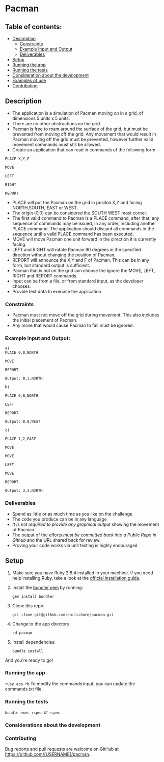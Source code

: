 # Pacman

## Table of contents:

* [Description](./README.md#description)
  * [Constraints](./README.md#constraints)
  * [Example Input and Output](./README.md#example-input-and-output)
  * [Deliverables](./README.md#deliverables)
* [Setup](./README.md#setup)
* [Running the app](./README.md#running-the-app)
* [Running the tests](./README.md#running-the-tests)
* [Consideration about the development](./README.md#considerations-about-the-development)
* [Examples of use](./test_data/test_data.txt)
* [Contributing](./README.md#contributing)


## Description

* The application is a simulation of Pacman moving on in a grid, of dimensions 5 units x 5 units.
* There are no other obstructions on the grid.
* Pacman is free to roam around the surface of the grid, but must be prevented from moving off the grid. Any movement that would result in Pacman moving off the grid must  be prevented, however further valid movement commands must still be allowed.
* Create an application that can read in commands of the following form -

```
PLACE X,Y,F

MOVE

LEFT

RIGHT

REPORT
```

* PLACE will put the Pacman on the grid in positon X,Y and facing NORTH,SOUTH, EAST or WEST.
* The origin (0,0) can be considered the SOUTH WEST most corner.
* The first valid command to Pacman is a PLACE command, after that, any sequence of commands may be issued, in any order, including another PLACE command. The application should discard all commands in the sequence until a valid PLACE command has been executed.
* MOVE will move Pacman one unit forward in the direction it is currently facing.
* LEFT and RIGHT will rotate Pacman 90 degrees in the specified direction without changing the position of Pacman.
* REPORT will announce the X,Y and F of Pacman. This can be in any form, but standard output is sufficient.
* Pacman that is not on the grid can choose the ignore the MOVE, LEFT, RIGHT and REPORT commands.
* Input can be from a file, or from standard input, as the developer chooses.
* Provide test data to exercise the application.

### Constraints

* Pacman must not move off the grid during movement. This also includes the initial placement of Pacman.
* Any move that would cause Pacman to fall must be ignored.

### Example Input and Output:
```
a)
PLACE 0,0,NORTH

MOVE

REPORT

Output: 0,1,NORTH
```
```
b)

PLACE 0,0,NORTH

LEFT

REPORT

Output: 0,0,WEST
```
```
c)

PLACE 1,2,EAST

MOVE

MOVE

LEFT

MOVE

REPORT

Output: 3,3,NORTH
```

### Deliverables
* Spend as little or as much time as you like on the challenge.
* The code you produce can be in any language
* *It is not required to provide any graphical output* showing the movement of Pacman.
* The output of the efforts *must be committed back into a Public Repo in Github* and the URL shared back for review.
* Proving your code works via unit testing is highly encouraged

## Setup

1. Make sure you have Ruby 2.6.4 installed in your machine. If you need help installing Ruby, take a look at the [official installation guide](https://www.ruby-lang.org/en/documentation/installation/).

2. Install the [bundler gem](http://bundler.io/) by running:

    ```gem install bundler```

3. Clone this repo:

    ```git clone git@github.com:enitschorn/pacman.git```

4. Change to the app directory:

    ```cd pacman```

5. Install dependencies:

    ```bundle install```

And you're ready to go!

### Running the app
```ruby app.rb```
To modify the commands input, you can update the commands.txt file.

### Running the tests
```bundle exec rspec```
or
```rspec```

### Considerations about the development


### Contributing

Bug reports and pull requests are welcome on GitHub at https://github.com/[USERNAME]/pacman.
